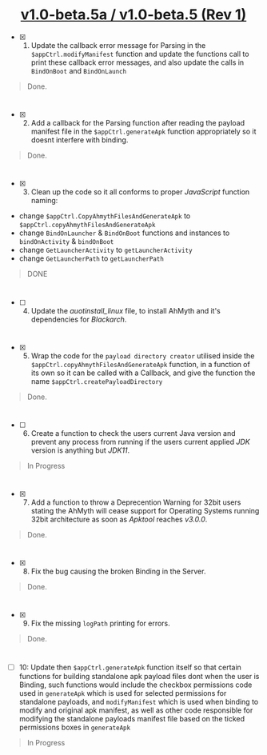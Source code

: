 # <div align="center"><ins>v1.0-beta.5a / v1.0-beta.5 (Rev 1)</div></ins>
- [x] 01. Update the callback error message for Parsing in the `$appCtrl.modifyManifest` function and update the functions call to print these callback error messages, and also update the calls in `BindOnBoot` and `BindOnLaunch`
> Done.
#
- [x] 02. Add a callback for the Parsing function after reading the payload manifest file in the `$appCtrl.generateApk` function appropriately so it doesnt interfere with binding.
> Done.
#
- [x] 03. Clean up the code so it all conforms to proper *JavaScript* function naming:
- change `$appCtrl.CopyAhmythFilesAndGenerateApk` to `$appCtrl.copyAhmythFilesAndGenerateApk`
- change `BindOnLauncher` & `BindOnBoot` functions and instances to `bindOnActivity` & `bindOnBoot`
- change `GetLauncherActivity` to `getLauncherActivity`
- change `GetLauncherPath` to `getLauncherPath`
> DONE
#
- [ ] 04. Update the *auotinstall_linux* file, to install AhMyth and it's dependencies for *Blackarch*.
#
- [x] 05. Wrap the code for the `payload directory creator` utilised inside the `$appCtrl.copyAhmythFilesAndGenerateApk` function, in a function of its own so it can be called with a Callback, and give the function the name `$appCtrl.createPayloadDirectory`
> Done.
#
- [ ] 06. Create a function to check the users current Java version and prevent any process from running if the users current applied *JDK* version is anything but *JDK11*.
> In Progress
#
- [x] 07. Add a function to throw a Deprecention Warning for 32bit users stating the AhMyth will cease support for Operating Systems running 32bit architecture as soon as *Apktool* reaches *v3.0.0*.
> Done.
#
- [x] 08. Fix the bug causing the broken Binding in the Server.
> Done.
#
- [x] 09. Fix the missing `logPath` printing for errors.
> Done.
#
- [ ] 10: Update then `$appCtrl.generateApk` function itself so that certain functions for building standalone apk payload files dont when the user is Binding, such functions would include the checkbox permissions code used in `generateApk` which is used for selected permissions for standalone payloads, and `modifyManifest` which is used when binding to modify and original apk manifest, as well as other code responsible for modifying the standalone payloads manifest file based on the ticked permissions boxes in `generateApk`
> In Progress
